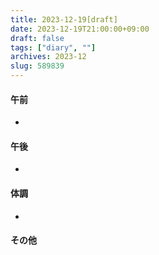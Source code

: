 ```yaml
---
title: 2023-12-19[draft]
date: 2023-12-19T21:00:00+09:00
draft: false
tags: ["diary", ""]
archives: 2023-12
slug: 589839
---
```

#### 午前
- 
#### 午後
- 
#### 体調
- 
#### その他